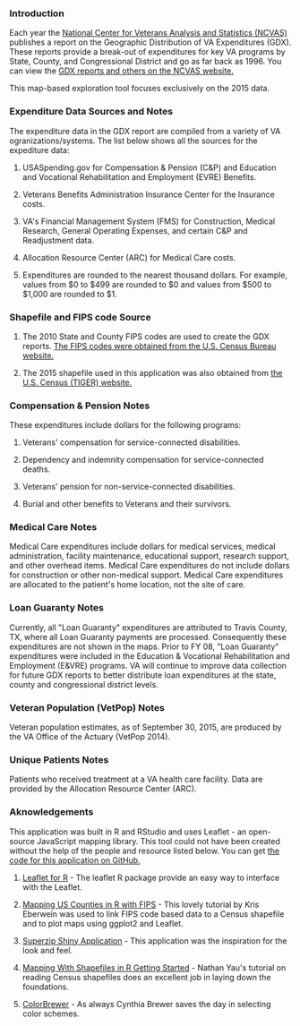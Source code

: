 ### Introduction

Each year the [National Center for Veterans Analysis and Statistics (NCVAS)](http://www.va.gov/vetdata/) publishes a report on the Geographic Distribution of VA Expenditures (GDX). These reports provide a break-out of expenditures for key VA programs by State, County, and Congressional District and go as far back as 1996. You can view the [GDX reports and others on the NCVAS website.](http://www.va.gov/vetdata/Expenditures.asp) 

This map-based exploration tool focuses exclusively on the 2015 data. 

### Expenditure Data Sources and Notes

The expenditure data in the GDX report are compiled from a variety of VA ogranizations/systems. The list below shows all the sources for the expediture data:

1. USASpending.gov for Compensation & Pension (C&P) and Education and Vocational Rehabilitation and Employment (EVRE) Benefits.

2. Veterans Benefits Administration Insurance Center for the Insurance costs.

3. VA's Financial Management System (FMS) for Construction, Medical Research, General Operating Expenses, and certain C&P and Readjustment data.

4. Allocation Resource Center (ARC) for Medical Care costs.

5. Expenditures are rounded to the nearest thousand dollars. For example, values from $0 to $499 are rounded to $0 and values from $500 to $1,000 are rounded to $1.

### Shapefile and FIPS code Source

1. The 2010 State and County FIPS codes are used to create the GDX reports. [The FIPS codes were obtained from the U.S. Census Bureau website.](https://www.census.gov/geo/reference/codes/cou.html)

2. The 2015 shapefile used in this application was also obtained from [the U.S. Census (TIGER) website.](https://www.census.gov/geo/maps-data/data/tiger-line.html)

### Compensation & Pension Notes

These expenditures include dollars for the following programs:

1. Veterans' compensation for service-connected disabilities.
    
2. Dependency and indemnity compensation for service-connected deaths.
    
3. Veterans' pension for non-service-connected disabilities.
    
4. Burial and other benefits to Veterans and their survivors.  		
       
### Medical Care Notes

Medical Care expenditures include dollars for medical services, medical administration, facility maintenance, educational support, research support, and other overhead items. Medical Care expenditures do not include dollars for construction or other non-medical support. Medical Care expenditures are allocated to the patient's home location, not the site of care.

### Loan Guaranty Notes

Currently, all "Loan Guaranty" expenditures are attributed to Travis County, TX, where all Loan Guaranty payments are processed. Consequently these expenditures are not shown in the maps. Prior to FY 08, "Loan Guaranty" expenditures were included in the Education & Vocational Rehabilitation and Employment (E&VRE) programs. VA will continue to improve data collection for future GDX reports to better distribute loan expenditures at the state, county and congressional district levels.

### Veteran  Population (VetPop) Notes

Veteran population estimates, as of September 30, 2015, are produced by the VA Office of the Actuary (VetPop 2014).	

### Unique Patients Notes

Patients who received treatment at a VA health care facility. Data are provided by the Allocation Resource Center (ARC).


### Aknowledgements

This application was built in R and RStudio and uses Leaflet - an open-source JavaScript mapping library. This tool could not have been created without the help of the people and resource listed below. You can get [the code for this application on GitHub.](https://github.com/mihiriyer/gdxleaf)

1. [Leaflet for R](https://rstudio.github.io/leaflet/) - The leaflet R package provide an easy way to interface with the Leaflet. 

2. [Mapping US Counties in R with FIPS](https://www.datascienceriot.com/mapping-us-counties-in-r-with-fips/kris/) - This lovely tutorial by Kris Eberwein was used to link FIPS code based data to a Census shapefile and to plot maps using ggplot2 and Leaflet. 

3. [Superzip Shiny Application](http://shiny.rstudio.com/gallery/superzip-example.html) - This application was the inspiration for the look and feel. 

4. [Mapping With Shapefiles in R Getting Started](http://flowingdata.com/2014/11/20/mapping-data-in-shapefile-format-with-r/) - Nathan Yau's tutorial on reading Census shapefiles does an excellent job in laying down the foundations. 

5. [ColorBrewer](http://colorbrewer2.org/) - As always Cynthia Brewer saves the day in selecting color schemes. 
